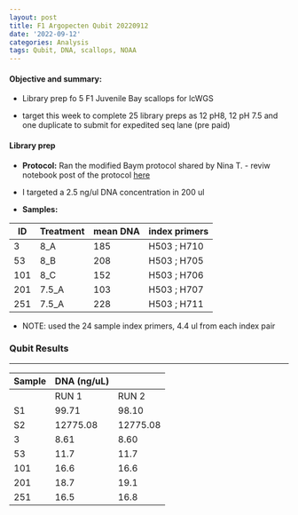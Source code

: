 ```yaml
---
layout: post
title: F1 Argopecten Qubit 20220912
date: '2022-09-12'
categories: Analysis
tags: Qubit, DNA, scallops, NOAA
---
```

#### **Objective and summary:**

- Library prep fo 5 F1 Juvenile Bay scallops for lcWGS 

- target this week to complete 25 library preps as 12 pH8, 12 pH 7.5 and one duplicate to submit for expedited seq lane (pre paid)


#### Library prep 

- **Protocol:** Ran the modified Baym protocol shared by Nina T. - reviw notebook post of the protocol [here](https://samgurr.github.io/SamJGurr_Lab_Notebook/processing/2022/09/12/Illumina-DNA-Prep-with-TD-TDE-KAPA-and-Ampure-SOP.html)

- I targeted a 2.5 ng/ul DNA concentration in 200 ul 

- **Samples:** 

| ID      | Treatment    |   mean DNA    |  index primers |
| ------  | -----------  |  ---------    |    ---------   |       
| 3       |    8_A       |     185       |    H503 ; H710 |  
| 53      |    8_B       |     208       |    H503 ; H705 | 
| 101     |    8_C       |     152       |    H503 ; H706 | 
| 201     |    7.5_A     |     103       |    H503 ; H707 | 
| 251     |    7.5_A     |     228       |    H503 ; H711 | 
  
* NOTE: used the 24 sample index primers, 4.4 ul from each index pair 

### Qubit Results
----------

| Sample      | DNA (ng/uL)  |               |  
| ------      | -----------  |       -       |  
|             |    RUN 1     |     RUN 2     |    
| S1          |    99.71     |     98.10     |   
| S2          |    12775.08  |     12775.08  |    
| 3           |    8.61      |     8.60      |     
| 53          |    11.7      |     11.7      |    
| 101         |    16.6      |     16.6      |     
| 201         |    18.7      |     19.1      |     
| 251         |    16.5      |     16.8      |    
